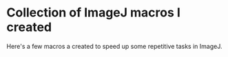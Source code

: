 # Collection of ImageJ macros I created

Here's a few macros a created to speed up some repetitive tasks in ImageJ.
